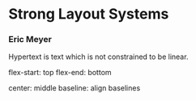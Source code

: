 # Strong Layout Systems
### Eric Meyer

Hypertext is text which is not constrained to be linear.

flex-start: top
flex-end: bottom

center: middle
baseline: align baselines
